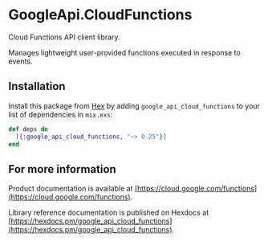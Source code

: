 # GoogleApi.CloudFunctions

Cloud Functions API client library.

Manages lightweight user-provided functions executed in response to events.

## Installation

Install this package from [Hex](https://hex.pm) by adding
`google_api_cloud_functions` to your list of dependencies in `mix.exs`:

```elixir
def deps do
  [{:google_api_cloud_functions, "~> 0.25"}]
end
```

## For more information

Product documentation is available at [https://cloud.google.com/functions](https://cloud.google.com/functions).

Library reference documentation is published on Hexdocs at
[https://hexdocs.pm/google_api_cloud_functions](https://hexdocs.pm/google_api_cloud_functions).
